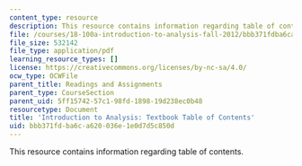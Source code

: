 ```yaml
---
content_type: resource
description: This resource contains information regarding table of contents.
file: /courses/18-100a-introduction-to-analysis-fall-2012/bbb371fdba6ca620036e1e0d7d5c850d_MIT18_100AF12_Tab_of_Cont.pdf
file_size: 532142
file_type: application/pdf
learning_resource_types: []
license: https://creativecommons.org/licenses/by-nc-sa/4.0/
ocw_type: OCWFile
parent_title: Readings and Assignments
parent_type: CourseSection
parent_uid: 5ff15742-57c1-98fd-1898-19d238ec0b48
resourcetype: Document
title: 'Introduction to Analysis: Textbook Table of Contents'
uid: bbb371fd-ba6c-a620-036e-1e0d7d5c850d
---
```

This resource contains information regarding table of contents.